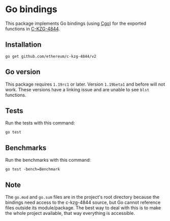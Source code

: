 # Go bindings

This package implements Go bindings (using [Cgo](https://go.dev/blog/cgo)) for the
exported functions in [C-KZG-4844](https://github.com/ethereum/c-kzg-4844).

## Installation

```
go get github.com/ethereum/c-kzg-4844/v2
```

## Go version

This package requires `1.19rc1` or later. Version `1.19beta1` and before will
not work. These versions have a linking issue and are unable to see `blst`
functions.

## Tests

Run the tests with this command:
```
go test
```

## Benchmarks

Run the benchmarks with this command:
```
go test -bench=Benchmark
```

## Note

The `go.mod` and `go.sum` files are in the project's root directory because the
bindings need access to the c-kzg-4844 source, but Go cannot reference files
outside its module/package. The best way to deal with this is to make the whole
project available, that way everything is accessible.
